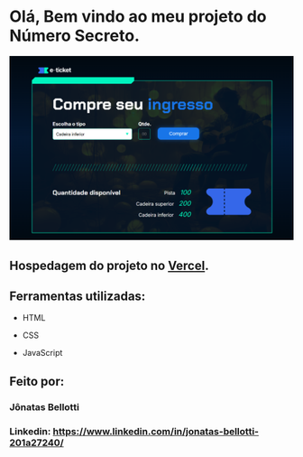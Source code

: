 # Olá, Bem vindo ao meu projeto do Número Secreto.

![image](https://github.com/Jbellottis/compra-de-ingressos/blob/main/assets/Captura%20de%20tela%202025-04-08%20192110.png)

## Hospedagem do projeto no [Vercel](https://projeto-numero-secreto-gules.vercel.app/).

## Ferramentas utilizadas:

* HTML

* CSS

* JavaScript

## Feito por:

### Jônatas Bellotti

### Linkedin: https://www.linkedin.com/in/jonatas-bellotti-201a27240/
